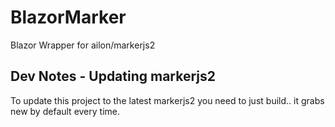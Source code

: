 # BlazorMarker
Blazor Wrapper for ailon/markerjs2

## Dev Notes - Updating markerjs2 

To update this project to the latest markerjs2 you need to just build.. it grabs new by default every time.
